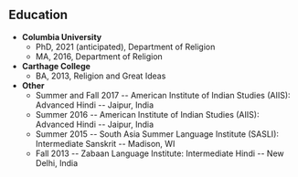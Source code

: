 ## Education

* **Columbia University**
  * PhD, 2021 (anticipated), Department of Religion
  * MA, 2016, Department of Religion
* **Carthage College**
  * BA, 2013, Religion and Great Ideas
* **Other**
  * Summer and Fall 2017 -- American Institute of Indian Studies (AIIS): Advanced Hindi -- Jaipur, India
  * Summer 2016 -- American Institute of Indian Studies (AIIS): Advanced Hindi -- Jaipur, India
  * Summer 2015 -- South Asia Summer Language Institute (SASLI): Intermediate Sanskrit -- Madison, WI
  * Fall 2013 -- Zabaan Language Institute: Intermediate Hindi -- New Delhi, India
